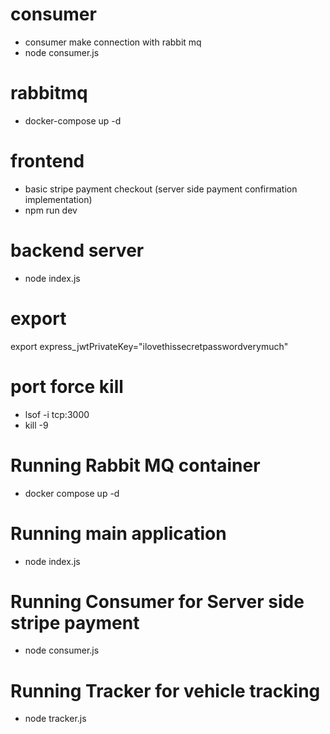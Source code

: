 # consumer

- consumer make connection with rabbit mq
- node consumer.js

# rabbitmq

- docker-compose up -d

# frontend

- basic stripe payment checkout (server side payment confirmation implementation)
- npm run dev

# backend server

- node index.js

# export

export express_jwtPrivateKey="ilovethissecretpasswordverymuch"

# port force kill

- lsof -i tcp:3000
- kill -9 <PID>

# Running Rabbit MQ container

- docker compose up -d

# Running main application

- node index.js

# Running Consumer for Server side stripe payment

- node consumer.js

# Running Tracker for vehicle tracking

- node tracker.js
